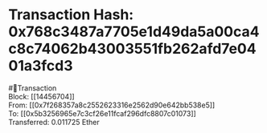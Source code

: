 
Transaction Hash: 0x768c3487a7705e1d49da5a00ca4c8c74062b43003551fb262afd7e0401a3fcd3
====================================================================================
  
#💸Transaction  
Block: [[14456704]]  
From: [[0x7f268357a8c2552623316e2562d90e642bb538e5]]  
To: [[0x5b3256965e7c3cf26e11fcaf296dfc8807c01073]]  
Transferred: 0.011725 Ether